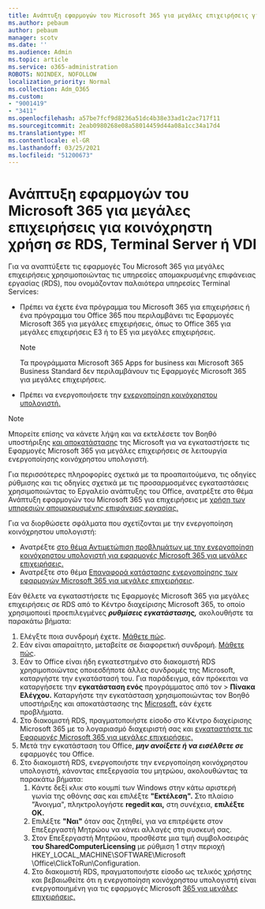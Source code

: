 ```yaml
---
title: Ανάπτυξη εφαρμογών του Microsoft 365 για μεγάλες επιχειρήσεις για κοινόχρηστη χρήση σε RDS, Terminal Server ή VDI
ms.author: pebaum
author: pebaum
manager: scotv
ms.date: ''
ms.audience: Admin
ms.topic: article
ms.service: o365-administration
ROBOTS: NOINDEX, NOFOLLOW
localization_priority: Normal
ms.collection: Adm_O365
ms.custom:
- "9001419"
- "3411"
ms.openlocfilehash: a57be7fcf9d8236a51dc4b38e33ad1c2ac717f11
ms.sourcegitcommit: 2eab0980268e08a58014459d44a08a1cc34a17d4
ms.translationtype: MT
ms.contentlocale: el-GR
ms.lasthandoff: 03/25/2021
ms.locfileid: "51200673"
---
```

# <a name="deploying-microsoft-365-apps-for-enterprise-for-shared-use-on-rds-terminal-server-or-vdi"></a>Ανάπτυξη εφαρμογών του Microsoft 365 για μεγάλες επιχειρήσεις για κοινόχρηστη χρήση σε RDS, Terminal Server ή VDI

Για να αναπτύξετε τις εφαρμογές Του Microsoft 365 για μεγάλες επιχειρήσεις χρησιμοποιώντας τις υπηρεσίες απομακρυσμένης επιφάνειας εργασίας (RDS), που ονομάζονταν παλαιότερα υπηρεσίες Terminal Services:

- Πρέπει να έχετε ένα πρόγραμμα του Microsoft 365 για επιχειρήσεις ή ένα πρόγραμμα του Office 365 που περιλαμβάνει τις Εφαρμογές Microsoft 365 για μεγάλες επιχειρήσεις, όπως το Office 365 για μεγάλες επιχειρήσεις E3 ή το E5 για μεγάλες επιχειρήσεις.
   > [!NOTE]
   > Τα προγράμματα Microsoft 365 Apps for business και Microsoft 365 Business Standard δεν περιλαμβάνουν τις Εφαρμογές Microsoft 365 για μεγάλες επιχειρήσεις.
- Πρέπει να ενεργοποιήσετε την [ενεργοποίηση κοινόχρηστου υπολογιστή.](https://docs.microsoft.com/DeployOffice/overview-shared-computer-activation)

> [!NOTE]
> Μπορείτε επίσης να κάνετε λήψη και να εκτελέσετε τον Βοηθό υποστήριξης [και αποκατάστασης](https://aka.ms/SaRA_OfficeSCA_M365Portal) της Microsoft για να εγκαταστήσετε τις Εφαρμογές Microsoft 365 για μεγάλες επιχειρήσεις σε λειτουργία ενεργοποίησης κοινόχρηστου υπολογιστή.

Για περισσότερες πληροφορίες σχετικά με τα προαπαιτούμενα, τις οδηγίες ρύθμισης και τις οδηγίες σχετικά με τις προσαρμοσμένες εγκαταστάσεις χρησιμοποιώντας το Εργαλείο ανάπτυξης του Office, ανατρέξτε στο θέμα Ανάπτυξη εφαρμογών του Microsoft 365 για επιχειρήσεις με [χρήση των υπηρεσιών απομακρυσμένης επιφάνειας εργασίας.](https://docs.microsoft.com/DeployOffice/deploy-microsoft-365-apps-remote-desktop-services)

Για να διορθώσετε σφάλματα που σχετίζονται με την ενεργοποίηση κοινόχρηστου υπολογιστή:

- Ανατρέξτε [στο θέμα Αντιμετώπιση προβλημάτων με την ενεργοποίηση κοινόχρηστου υπολογιστή για εφαρμογές Microsoft 365 για μεγάλες επιχειρήσεις.](https://docs.microsoft.com/DeployOffice/troubleshoot-shared-computer-activation)
- Ανατρέξτε στο θέμα [Επαναφορά κατάστασης ενεργοποίησης των εφαρμογών Microsoft 365 για μεγάλες επιχειρήσεις](https://go.microsoft.com/fwlink/?linkid=2109218).

Εάν θέλετε να εγκαταστήσετε τις Εφαρμογές Microsoft 365 για μεγάλες επιχειρήσεις σε RDS από το Κέντρο διαχείρισης Microsoft 365, το οποίο χρησιμοποιεί προεπιλεγμένες ***ρυθμίσεις εγκατάστασης,*** ακολουθήστε τα παρακάτω βήματα:

1. Ελέγξτε ποια συνδρομή έχετε. [Μάθετε πώς](https://docs.microsoft.com/microsoft-365/admin/admin-overview/what-subscription-do-i-have).
2. Εάν είναι απαραίτητο, μεταβείτε σε διαφορετική συνδρομή. [Μάθετε πώς](https://docs.microsoft.com/microsoft-365/commerce/subscriptions/switch-to-a-different-plan).
3. Εάν το Office είναι ήδη εγκατεστημένο στο διακομιστή RDS χρησιμοποιώντας οποιεσδήποτε άλλες συνδρομές της Microsoft, καταργήστε την εγκατάστασή του. Για παράδειγμα, εάν πρόκειται να καταργήσετε την **εγκατάσταση ενός** προγράμματος από τον  >  **Πίνακα Ελέγχου.** Καταργήστε την εγκατάσταση χρησιμοποιώντας τον Βοηθό υποστήριξης και αποκατάστασης της [Microsoft,](https://aka.ms/SARA-OfficeUninstall-Alchemy) εάν έχετε προβλήματα.
4. Στο διακομιστή RDS, πραγματοποιήστε είσοδο στο Κέντρο διαχείρισης Microsoft 365 με το λογαριασμό διαχειριστή σας και [εγκαταστήστε τις Εφαρμογές Microsoft 365 για μεγάλες επιχειρήσεις.](https://portal.office.com/OLS/MySoftware.aspx)
5. Μετά την εγκατάσταση του Office, ***μην ανοίξετε ή να εισέλθετε σε*** εφαρμογές του Office.
6. Στο διακομιστή RDS, ενεργοποιήστε την ενεργοποίηση κοινόχρηστου υπολογιστή, κάνοντας επεξεργασία του μητρώου, ακολουθώντας τα παρακάτω βήματα:
   1. Κάντε δεξί κλικ στο κουμπί των Windows στην κάτω αριστερή γωνία της οθόνης σας και επιλέξτε **"Εκτέλεση".** Στο πλαίσιο "Άνοιγμα", πληκτρολογήστε **regedit και,** στη συνέχεια, **επιλέξτε OK.**
   2. Επιλέξτε **"Ναι"** όταν σας ζητηθεί, για να επιτρέψετε στον Επεξεργαστή Μητρώου να κάνει αλλαγές στη συσκευή σας.
   3. Στον Επεξεργαστή Μητρώου, προσθέστε μια τιμή συμβολοσειράς **του SharedComputerLicensing** με ρύθμιση 1 στην περιοχή HKEY_LOCAL_MACHINE\SOFTWARE\Microsoft \Office\ClickToRun\Configuration.
   4. Στο διακομιστή RDS,  πραγματοποιήστε είσοδο ως τελικός χρήστης και βεβαιωθείτε ότι η ενεργοποίηση κοινόχρηστου υπολογιστή είναι ενεργοποιημένη για τις εφαρμογές Microsoft [365 για μεγάλες επιχειρήσεις.](https://docs.microsoft.com/DeployOffice/troubleshoot-shared-computer-activation#verify-that-activation-for-microsoft-365-apps-succeeded)
